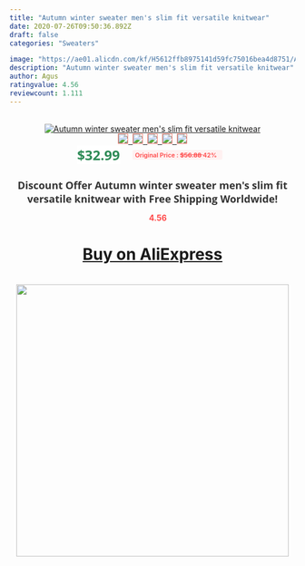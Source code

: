 ```yaml
---
title: "Autumn winter sweater men's slim fit versatile knitwear"
date: 2020-07-26T09:50:36.892Z
draft: false
categories: "Sweaters"

image: "https://ae01.alicdn.com/kf/H5612ffb8975141d59fc75016bea4d8751/Autumn-winter-sweater-men-s-slim-fit-versatile-knitwear.jpg"
description: "Autumn winter sweater men's slim fit versatile knitwear"
author: Agus
ratingvalue: 4.56
reviewcount: 1.111
---
```

<br>
<div style="text-align: center;">
<a href="https://s.click.aliexpress.com/e/_A8q4Gl" target="_blank" rel="nofollow noopener noreferrer"><img alt="Autumn winter sweater men's slim fit versatile knitwear" class="magnifier-image" src="https://ae01.alicdn.com/kf/H5612ffb8975141d59fc75016bea4d8751/Autumn-winter-sweater-men-s-slim-fit-versatile-knitwear.jpg_640x640.jpg">
<br>
<img style="border:1px solid salmon" src="https://ae01.alicdn.com/kf/H5612ffb8975141d59fc75016bea4d8751/Autumn-winter-sweater-men-s-slim-fit-versatile-knitwear.jpg_120x120.jpg">&nbsp;&nbsp;<img style="border:1px solid salmon" src="https://ae01.alicdn.com/kf/H0baae34064994cbf9ce702637bf0a956h/Autumn-winter-sweater-men-s-slim-fit-versatile-knitwear.jpg_120x120.jpg">&nbsp;&nbsp;<img style="border:1px solid salmon" src="https://ae01.alicdn.com/kf/H39675f425c02449b98dbbade942b53fbd/Autumn-winter-sweater-men-s-slim-fit-versatile-knitwear.jpg_120x120.jpg">&nbsp;&nbsp;<img style="border:1px solid salmon" src="https://ae01.alicdn.com/kf/H4a348719a2b24605b8f44c92be6d70371/Autumn-winter-sweater-men-s-slim-fit-versatile-knitwear.jpg_120x120.jpg">&nbsp;&nbsp;<img style="border:1px solid salmon" src="https://ae01.alicdn.com/kf/H2bb808a431a5460a92a9cf8403b9dbb7U/Autumn-winter-sweater-men-s-slim-fit-versatile-knitwear.jpg_120x120.jpg"></a></div><br0>
<div style="text-align: center;"><span style="background-color: white; border: 0px; box-sizing: border-box; color: seagreen; display: inline-block; font-family: &quot;open sans&quot; , &quot;arial&quot; , &quot;helvetica&quot; , sans-serif , &quot;heiti&quot;; font-size: 24px; font-stretch: inherit; font-weight: 700; line-height: inherit; margin: 0px 10px 0px 0px; padding: 0px; vertical-align: middle;">$32.99 </span>
<span style="background: rgb(255 , 241 , 241); border-radius: 3px; border: 0px; box-sizing: border-box; color: #ff4747; display: inline-block; font-family: inherit; font-size: 12px; font-stretch: inherit; font-style: inherit; font-variant: inherit; font-weight: 600; line-height: inherit; margin: 0px; padding: 2px 5px; transform: scale(0.9); vertical-align: middle;">Original Price : <b style="text-decoration: line-through;">$56.88 </b> 42%&nbsp;&nbsp;</span></div>
<h1 style="color: #333333; display: inline-block; font-family: &quot;open sans&quot; , &quot;arial&quot; , &quot;helvetica&quot; , sans-serif , &quot;heiti&quot;; font-size: 18px; font-stretch: inherit; font-weight: 700; text-align: center;">Discount Offer Autumn winter sweater men's slim fit versatile knitwear with Free Shipping Worldwide!</h1>
<div style="color: #ff4747; text-align: center;">
<img src="https://4.bp.blogspot.com/-M0ZcTcb-5uY/XleCXlxnR4I/AAAAAAAAAEc/OrjgMkXV1oMQFaCRZj5HQwOCBcu3w1FegCPcBGAYYCw/s1600/star.png" style="height: 15px;">&nbsp;<b>4.56</b></div>
<div class="button_cont" align="center"><a class="buynow_a" href="https://s.click.aliexpress.com/e/_A8q4Gl" target="_blank" rel="nofollow noopener noreferrer"><H1>Buy on AliExpress</H1></a></div><br>
<div class="separator" style="clear: both; text-align: center;">
<img src="https://lh3.googleusercontent.com/-pTy5HemUv9M/XlePHvY0dAI/AAAAAAAAAE4/0nX5iRUoIWY8eMW9Dpxeirr157OZliDIgCLcBGAsYHQ/s1600/badge.gif" width="480">
</div>
